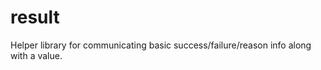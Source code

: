 result
======

Helper library for communicating basic success/failure/reason info along with a value.
